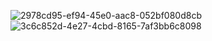 ![2978cd95-ef94-45e0-aac8-052bf080d8cb](https://github.com/medait-3/challenge-ui-flutter-ecom/assets/53193738/52ae44d6-13bb-4b14-872c-d5f0080e8ec9)
![3c6c852d-4e27-4cbd-8165-7af3bb6c8098](https://github.com/medait-3/challenge-ui-flutter-ecom/assets/53193738/ef188c4c-a6a1-4087-9ceb-acc472f8e3c0)
